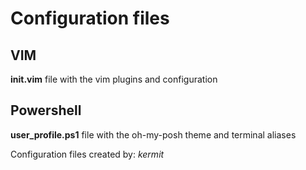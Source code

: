 # Configuration files

## VIM

**init.vim** file with the vim plugins and configuration

## Powershell

**user_profile.ps1** file with the oh-my-posh theme and terminal aliases


Configuration files created by: _kermit_
